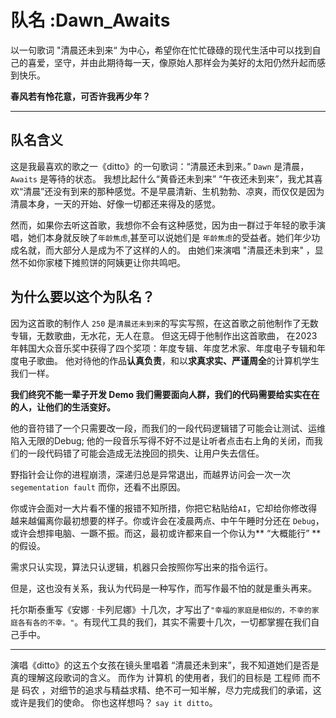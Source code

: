 # 队名 :Dawn_Awaits


以一句歌词 "清晨还未到来“ 为中心，希望你在忙忙碌碌的现代生活中可以找到自己的喜爱，坚守，并由此期待每一天，像原始人那样会为美好的太阳仍然升起而感到快乐。

**春风若有怜花意，可否许我再少年？**

---

## 队名含义
这是我最喜欢的歌之一《ditto》的一句歌词：“清晨还未到来。”  `Dawn` 是清晨，`Awaits` 是等待的状态。
我想比起什么“黄昏还未到来” “午夜还未到来”，我尤其喜欢“清晨”还没有到来的那种感觉。不是早晨清新、生机勃勃、凉爽，而仅仅是因为清晨本身，一天的开始、好像一切都还来得及的感觉。

然而，如果你去听这首歌，我想你不会有这种感觉，因为由一群过于年轻的歌手演唱，她们本身就反映了`年龄焦虑`,甚至可以说她们是 `年龄焦虑`的受益者。她们年少功成名就，而大部分人是成为不了这样的人的。
由她们来演唱 "清晨还未到来" ，显然不如你家楼下摊煎饼的阿姨更让你共鸣吧。

## 为什么要以这个为队名？
因为这首歌的制作人 `250`  是`清晨还未到来`的写实写照，在这首歌之前他制作了无数专辑，无数歌曲，无水花，无人在意。
但这无碍于他制作出这首歌曲， 在2023年韩国大众音乐奖中获得了四个奖项：年度专辑、年度艺术家、年度电子专辑和年度电子歌曲。
他对待他的作品**认真负责**，和以**求真求实、严谨周全**的计算机学生我们一样。

**我们终究不能一辈子开发 Demo 我们需要面向人群，我们的代码需要给实实在在的人，让他们的生活变好。**

他的音符错了一个只需要改一段，而我们的一段代码逻辑错了可能会让测试、运维陷入无限的Debug;  他的一段音乐写得不好不过是让听者点击右上角的关闭，而我们的一段代码错了可能会造成无法挽回的损失、让用户失去信任。

野指针会让你的进程崩溃，深递归总是异常退出，而越界访问会一次一次 `segementation fault` 而你，还看不出原因。

你或许会面对一大片看不懂的报错不知所措，你把它粘贴给`AI`，它却给你修改得越来越偏离你最初想要的样子。你或许会在凌晨两点、中午午睡时分还在 `Debug`，或许会想摔电脑、一蹶不振。而这，最初或许都来自一个你认为** “大概能行” **的假设。

需求只认实现，算法只认逻辑，机器只会按照你写出来的指令运行。

但是，这也没有关系，我认为代码是一种写作，而写作最不怕的就是重头再来。

托尔斯泰重写《安娜 · 卡列尼娜》十几次，才写出了`"幸福的家庭是相似的，不幸的家庭各有各的不幸。"`。有现代工具的我们，其实不需要十几次，一切都掌握在我们自己手中。

---
演唱《ditto》的这五个女孩在镜头里唱着 “清晨还未到来”，我不知道她们是否是真的理解这段歌词的含义。
而作为 计算机 的使用者，我们的目标是 工程师 而不是 码农 ，对细节的追求与精益求精、绝不可一知半解，尽力完成我们的承诺，这或许是我们的使命。
你也这样想吗？ `say it ditto`。



